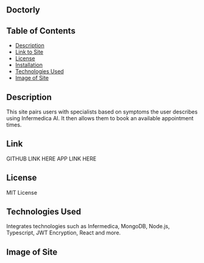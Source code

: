 ## Doctorly


## Table of Contents
- [Description](#description)
- [Link to Site](#link)
- [License](#license)
- [Installation](#installation)
- [Technologies Used](#technologies-used)
- [Image of Site](#image-of-site)

## Description 

This site pairs users with specialists based on symptoms the user describes using Infermedica AI. It then allows them to book an available appointment times. 

## Link
GITHUB LINK HERE
APP LINK HERE

## License

MIT License

## Technologies Used
Integrates technologies such as Infermedica, MongoDB, Node.js, Typescript, JWT Encryption, React and more. 

## Image of Site





    